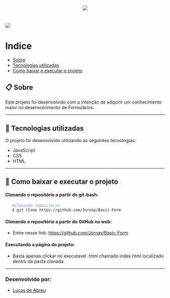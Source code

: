 <h1 align="center">
    <img src="https://ik.imagekit.io/5u2wv9qbcb/1-read_CsBKAZZgI.png">
</h1>
<h1>
    <img align="center" src="https://ik.imagekit.io/5u2wv9qbcb/2-read_H12Dk9PmCN.png">
</h1>

# Indice
- [Sobre](#-sobre)
- [Tecnologias utilizadas](#-tecnologias-utilizadas)
- [Como baixar e executar o projeto](#-como-baixar-e-executar-o-projeto)



## 📋 **Sobre**

Este projeto foi desenvolvido com a intenção de adquirir um conhecimento maior no desenvolvimento de Formulários.

---

## 🔬 Tecnologias utilizadas 

O projeto foi desenvolvido utilizando as seguintes tecnologias:

- JavaScript
- CSS
- HTML
---
## 💾 Como baixar e executar o projeto

#### Clonando o repositório a partir do git-bash:
 ```bash
    #Clonando repositório
    $ git clone https://github.com/Jornay/Basic-Form
 ```

#### Clonando o repositório a partir do GitHub na web:

- Entre nesse link: https://github.com/Jornay/Basic-Form

#### Executando a página do projeto:
- Basta apenas clickar no executavel .html chamado index.html localizado dentro da pasta clonada.
---

### Desenvolvido por:
- [Lucas de Abreu](https://github.com/Jornay) 


